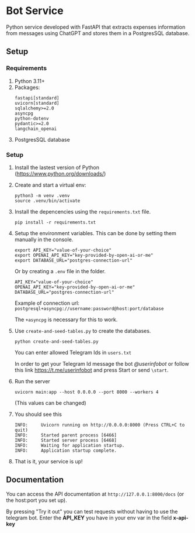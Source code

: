 # Bot Service

Python service developed with FastAPI that extracts expenses information from messages using ChatGPT and stores them in a PostgresSQL database.


## Setup
### Requirements
1. Python 3.11+
2. Packages:
    ```
    fastapi[standard]
    uvicorn[standard]
    sqlalchemy>=2.0
    asyncpg
    python-dotenv
    pydantic>=2.0
    langchain_openai
    ```
3. PostgresSQL database
   
### Setup
1. Install the lastest version of Python (https://www.python.org/downloads/)
2. Create and start a virtual env:
   ```
   python3 -m venv .venv
   source .venv/bin/activate
   ```
3. Install the depencencies using the `requirements.txt` file.
   ```
   pip install -r requirements.txt
   ```
4. Setup the environment variables. This can be done by setting them manually in the console.
    ```
    export API_KEY="value-of-your-choice"
    export OPENAI_API_KEY="key-provided-by-open-ai-or-me"
    export DATABASE_URL="postgres-connection-url"
    ```
   Or by creating a `.env` file in the folder.
    ```
    API_KEY="value-of-your-choice"
    OPENAI_API_KEY="key-provided-by-open-ai-or-me"
    DATABASE_URL="postgres-connection-url"
    ```
    Example of connection url:
    `postgresql+asyncpg://username:password@host:port/database`

    The `+asyncpg` is necessary for this to work.
5. Use `create-and-seed-tables.py` to create the databases. 
    ```
    python create-and-seed-tables.py
    ```
    You can enter allowed Telegram Ids in `users.txt`
    
    In order to get your Telegram Id message the bot *@userinfobot* or follow this link https://t.me/userinfobot and press Start or send `\start`.

6. Run the server   

    ```
    uvicorn main:app --host 0.0.0.0 --port 8000 --workers 4
    ```
    (This values can be changed)
7. You should see this
    ```
    INFO:     Uvicorn running on http://0.0.0.0:8000 (Press CTRL+C to quit)
    INFO:     Started parent process [6466]
    INFO:     Started server process [6468]
    INFO:     Waiting for application startup.
    INFO:     Application startup complete.
    ```
8. That is it, your service is up!

## Documentation

You can access the API documentation at `http://127.0.0.1:8000/docs` (or the host:port you set up). 

By pressing "Try it out" you can test requests without having to use the telegram bot. Enter the **API_KEY** you have in your env var in the field **x-api-key** 